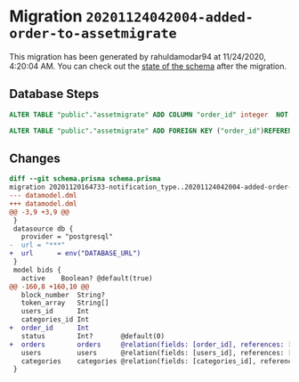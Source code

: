 # Migration `20201124042004-added-order-to-assetmigrate`

This migration has been generated by rahuldamodar94 at 11/24/2020, 4:20:04 AM.
You can check out the [state of the schema](./schema.prisma) after the migration.

## Database Steps

```sql
ALTER TABLE "public"."assetmigrate" ADD COLUMN "order_id" integer  NOT NULL ;

ALTER TABLE "public"."assetmigrate" ADD FOREIGN KEY ("order_id")REFERENCES "public"."orders"("id") ON DELETE CASCADE  ON UPDATE CASCADE
```

## Changes

```diff
diff --git schema.prisma schema.prisma
migration 20201120164733-notification_type..20201124042004-added-order-to-assetmigrate
--- datamodel.dml
+++ datamodel.dml
@@ -3,9 +3,9 @@
 }
 datasource db {
   provider = "postgresql"
-  url = "***"
+  url      = env("DATABASE_URL")
 }
 model bids {
   active    Boolean? @default(true)
@@ -160,8 +160,10 @@
   block_number  String?
   token_array   String[]
   users_id      Int
   categories_id Int
+  order_id      Int
   status        Int?       @default(0)
+  orders        orders     @relation(fields: [order_id], references: [id])
   users         users      @relation(fields: [users_id], references: [id])
   categories    categories @relation(fields: [categories_id], references: [id])
 }
```


